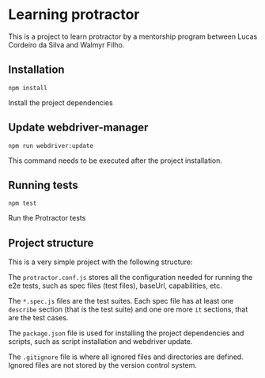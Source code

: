 # Learning protractor

This is a project to learn protractor by a mentorship program between Lucas Cordeiro da Silva and Walmyr Filho.

## Installation

`npm install`

Install the project dependencies

## Update webdriver-manager

`npm run webdriver:update`

This command needs to be executed after the project installation.

## Running tests

`npm test`

Run the Protractor tests

## Project structure

This is a very simple project with the following structure:

The `protractor.conf.js` stores all the configuration needed for running the e2e tests, such as spec files (test files), baseUrl, capabilities, etc.

The `*.spec.js` files are the test suites. Each spec file has at least one `describe` section (that is the test suite) and one ore more `it` sections, that are the test cases.

The `package.json` file is used for installing the project dependencies and scripts, such as script installation and webdriver update.

The `.gitignore` file is where all ignored files and directories are defined. Ignored files are not stored by the version control system.
